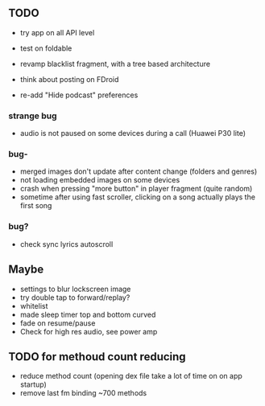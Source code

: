 ## TODO
- try app on all API level
- test on foldable

- revamp blacklist fragment, with a tree based architecture
- think about posting on FDroid
- re-add "Hide podcast" preferences

### strange bug 
- audio is not paused on some devices during a call (Huawei P30 lite)

### bug-
- merged images don't update after content change (folders and genres)
- not loading embedded images on some devices
- crash when pressing "more button" in player fragment (quite random)
- sometime after using fast scroller, clicking on a song actually plays the first song 

### bug?
- check sync lyrics autoscroll

## Maybe
- settings to blur lockscreen image
- try double tap to forward/replay?
- whitelist
- made sleep timer top and bottom curved
- fade on resume/pause
- Check for high res audio, see power amp


## TODO for methoud count reducing
- reduce method count (opening dex file take a lot of time on on app startup)
- remove last fm binding ~700 methods